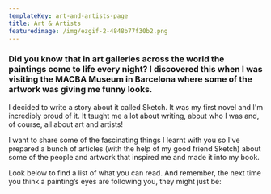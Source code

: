 ```yaml
---
templateKey: art-and-artists-page
title: Art & Artists
featuredimage: /img/ezgif-2-4848b77f30b2.png
---
```

### Did you know that in art galleries across the world the paintings come to life every night? I discovered this when I was visiting the MACBA Museum in Barcelona where some of the artwork was giving me funny looks.

I decided to write a story about it called Sketch. It was my first novel and I'm incredibly proud of it. It taught me a lot about writing, about who I was and, of course, all about art and artists!

I want to share some of the fascinating things I learnt with you so I've prepared a bunch of articles (with the help of my good friend Sketch) about some of the people and artwork that inspired me and made it into my book.

Look below to find a list of what you can read. And remember, the next time you think a painting’s eyes are following you, they might just be:
